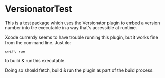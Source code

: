 # VersionatorTest

This is a test package which uses the Versionator plugin to embed a version number into the executable in a way that's accessible at runtime.

Xcode currently seems to have trouble running this plugin, but it works fine from the command line. Just do:

`swift run`

to build & run this executable.

Doing so should fetch, build & run the plugin as part of the build process.


